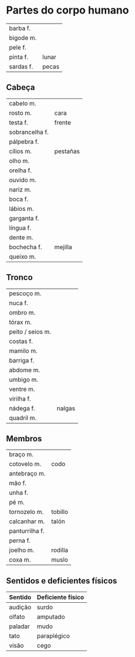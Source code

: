 # Partes do corpo humano

|           |       |
| --        | --    |
| barba f.  |       |
| bigode m. |       |
| pele f.   |       |
| pinta f.  | lunar |
| sardas f. | pecas |

## Cabeça

|                |          |
| --             | --       |
| cabelo m.      |          |
| rosto m.       | cara     |
| testa f.       | frente   |
| sobrancelha f. |          |
| pálpebra f.    |          |
| cílios m.      | pestañas |
| olho m.        |          |
| orelha f.      |          |
| ouvido m.      |          |
| nariz m.       |          |
| boca f.        |          |
| lábios m.      |          |
| garganta f.    |          |
| língua f.      |          |
| dente m.       |          |
| bochecha f.    | mejilla  |
| queixo m.      |          |

## Tronco

|                  |         |
| --               | --      |
| pescoço m.       |         |
| nuca f.          |         |
| ombro m.         |         |
| tórax m.         |         |
| peito / seios m. |         |
| costas f.        |         |
| mamilo m.        |         |
| barriga f.       |         |
| abdome m.        |         |
| umbigo m.        |         |
| ventre m.        |         |
| virilha f.       |         |
| nádega f.        | nalgas  |
| quadril m.       |         |

## Membros

|                |          |
| --             | --       |
| braço m.       |          |
| cotovelo m.    | codo     |
| antebraço m.   |          |
| mão f.         |          |
| unha f.        |          |
| pé m.          |          |
| tornozelo m.   | tobillo  |
| calcanhar m.   | talón    |
| panturrilha f. |          |
| perna f.       |          |
| joelho m.      | rodilla  |
| coxa m.        | muslo    |

## Sentidos e deficientes físicos

| Sentido | Deficiente físico |
| --      | --                |
| audição | surdo             |
| olfato  | amputado          |
| paladar | mudo              |
| tato    | paraplégico       |
| visão   | cego              |
